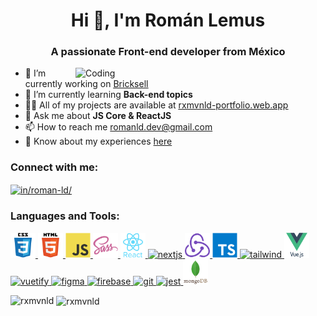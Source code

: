 <!--[![MasterHead](https://user-images.githubusercontent.com/95478989/198955082-6e78ebb5-e1e4-49f9-8d32-6e5af3984dcd.gif)](https://rxmvnld-portfolio.web.app)-->
<h1 align="center">Hi 👋, I'm Román Lemus</h1>
<h3 align="center">A passionate Front-end developer from México</h3>
<img align="right" alt="Coding" width="400" src="https://i.pinimg.com/originals/e4/26/70/e426702edf874b181aced1e2fa5c6cde.gif">
<ul>
    <li>
        🔭 I’m currently working on
        <a
            href="[https://fuddis.com/](https://bricksell.com/welcome)"
            target="_blank"
            rel="noopener noreferrer"
        >
            <u>Bricksell</u></a>
    </li>
    <li>🌱 I’m currently learning <b>Back-end topics</b></li>
    <li>
        👨‍💻 All of my projects are available at
        <a
            href="https://rxmvnld-portfolio.web.app"
            target="_blank"
            rel="noopener noreferrer"
        >
            <u>rxmvnld-portfolio.web.app</u></a
        >
    </li>
    <li>💬 Ask me about <b>JS Core & ReactJS</b></li>
    <li>
        📫 How to reach me
        <a href="mailto:romanld.dev@gmail.com">romanld.dev@gmail.com</a>
    </li>
    <li>
        📄 Know about my experiences
        <a
            href="http://drive.google.com/file/d/1oTpbEfIYsCbDuU51inozJizeujFJC4v0/view?usp=sharing"
            target="_blank"
            rel="noopener noreferrer"
            >here</a
        >
    </li>
</ul>

<h3 align="left">Connect with me:</h3>
<p align="left">
    <a href="https://linkedin.com/in/in/roman-ld/" target="blank"
        ><img
            align="center"
            src="https://raw.githubusercontent.com/rahuldkjain/github-profile-readme-generator/master/src/images/icons/Social/linked-in-alt.svg"
            alt="in/roman-ld/"
            height="30"
            width="40"
    /></a>
</p>

<h3 align="left">Languages and Tools:</h3>
<p align="left">
    <!-- css3 -->
    <a href="https://www.w3schools.com/css/" target="_blank" rel="noreferrer">
        <img
            src="https://raw.githubusercontent.com/devicons/devicon/master/icons/css3/css3-original-wordmark.svg"
            alt="css3"
            width="40"
            height="40"
        />
    </a>
    <!-- html -->
    <a href="https://www.w3.org/html/" target="_blank" rel="noreferrer">
        <img
            src="https://raw.githubusercontent.com/devicons/devicon/master/icons/html5/html5-original-wordmark.svg"
            alt="html5"
            width="40"
            height="40"
        />
    </a>
    <!-- js -->
    <a
        href="https://developer.mozilla.org/en-US/docs/Web/JavaScript"
        target="_blank"
        rel="noreferrer"
    >
        <img
            src="https://raw.githubusercontent.com/devicons/devicon/master/icons/javascript/javascript-original.svg"
            alt="javascript"
            width="40"
            height="40"
        />
    </a>
    <!-- sass -->
    <a href="https://sass-lang.com" target="_blank" rel="noreferrer">
        <img
            src="https://raw.githubusercontent.com/devicons/devicon/master/icons/sass/sass-original.svg"
            alt="sass"
            width="40"
            height="40"
        />
    </a>
    <!-- react -->
    <a href="https://reactjs.org/" target="_blank" rel="noreferrer">
        <img
            src="https://raw.githubusercontent.com/devicons/devicon/master/icons/react/react-original-wordmark.svg"
            alt="react"
            width="40"
            height="40"
        /> </a
    ><!-- next -->
    <a href="https://nextjs.org/" target="_blank" rel="noreferrer">
        <img
            src="https://cdn.worldvectorlogo.com/logos/nextjs-2.svg"
            alt="nextjs"
            width="40"
            height="40"
        />
    </a>
    <!-- redux -->
    <a href="https://redux.js.org" target="_blank" rel="noreferrer">
        <img
            src="https://raw.githubusercontent.com/devicons/devicon/master/icons/redux/redux-original.svg"
            alt="redux"
            width="40"
            height="40"
        />
    </a>
    <!-- typescript -->
    <a href="https://www.typescriptlang.org/" target="_blank" rel="noreferrer">
        <img
            src="https://raw.githubusercontent.com/devicons/devicon/master/icons/typescript/typescript-original.svg"
            alt="typescript"
            width="40"
            height="40"
        />
    </a>
    <!-- tailwind -->
    <a href="https://tailwindcss.com/" target="_blank" rel="noreferrer">
        <img
            src="https://www.vectorlogo.zone/logos/tailwindcss/tailwindcss-icon.svg"
            alt="tailwind"
            width="40"
            height="40"
        />
    </a>
    <!-- vue -->
    <a href="https://vuejs.org/" target="_blank" rel="noreferrer">
        <img
            src="https://raw.githubusercontent.com/devicons/devicon/master/icons/vuejs/vuejs-original-wordmark.svg"
            alt="vuejs"
            width="40"
            height="40"
        />
    </a>
    <!-- vuetify -->
    <a href="https://vuetifyjs.com/en/" target="_blank" rel="noreferrer">
        <img
            src="https://bestofjs.org/logos/vuetify.svg"
            alt="vuetify"
            width="40"
            height="40"
        />
    </a>
    <!-- figma -->
    <a href="https://www.figma.com/" target="_blank" rel="noreferrer">
        <img
            src="https://www.vectorlogo.zone/logos/figma/figma-icon.svg"
            alt="figma"
            width="40"
            height="40"
        />
    </a>
    <!-- firebase -->
    <a href="https://firebase.google.com/" target="_blank" rel="noreferrer">
        <img
            src="https://www.vectorlogo.zone/logos/firebase/firebase-icon.svg"
            alt="firebase"
            width="40"
            height="40"
        />
    </a>
    <!-- git -->
    <a href="https://git-scm.com/" target="_blank" rel="noreferrer">
        <img
            src="https://www.vectorlogo.zone/logos/git-scm/git-scm-icon.svg"
            alt="git"
            width="40"
            height="40"
        />
    </a>
    <!-- jest -->
    <a href="https://jestjs.io" target="_blank" rel="noreferrer">
        <img
            src="https://www.vectorlogo.zone/logos/jestjsio/jestjsio-icon.svg"
            alt="jest"
            width="40"
            height="40"
        />
    </a>
    <!-- mongodb -->
    <a href="https://www.mongodb.com/" target="_blank" rel="noreferrer">
        <img
            src="https://raw.githubusercontent.com/devicons/devicon/master/icons/mongodb/mongodb-original-wordmark.svg"
            alt="mongodb"
            width="40"
            height="40"
        />
    </a>
</p>

<p>
    <img
        align="left"
        src="https://github-readme-stats.vercel.app/api/top-langs?username=rxmvnld&show_icons=true&theme=dracula&title_color=e294ff&text_color=61e7ff&bg_color=482460&locale=en&layout=compact"
        alt="rxmvnld"
    />
</p>

<p>
    &nbsp;<img
        align="center"
        src="https://github-readme-stats.vercel.app/api?username=rxmvnld&show_icons=true&theme=dark&locale=en"
        alt="rxmvnld"
    />
</p>

<!--
**RxmvnLD/RxmvnLD** is a ✨ _special_ ✨ repository because its `README.md` (this file) appears on your GitHub profile.

Here are some ideas to get you started:

- 🔭 I’m currently working on ...
- 🌱 I’m currently learning ...
- 👯 I’m looking to collaborate on ...
- 🤔 I’m looking for help with ...
- 💬 Ask me about ...
- 📫 How to reach me: ...
- 😄 Pronouns: ...
- ⚡ Fun fact: ...
-->
